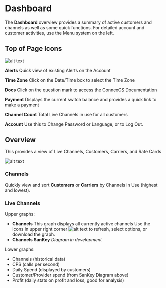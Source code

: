 # Dashboard

The **Dashboard** overview provides a summary of active customers and channels as well as some quick functions. For detailed account and customer activities, use the Menu system on the left.  

## Top of Page Icons
![alt text][top of page]

**Alerts** Quick view of existing Alerts on the Account

**Time Zone** Click on the Date/Time box to select the Time Zone

**Docs** Click on the question mark to access the ConnexCS Documentation

**Payment** Displays the current switch balance and provides a quick link to make a payment

**Channel Count** Total Live Channels in use for all customers

**Account** Use this to Change Password or Language, or to Log Out.


## Overview
This provides a view of Live Channels, Customers, Carriers, and Rate Cards

![alt text][dashboard]

### Channels 
Quickly view and sort **Customers** or **Carriers** by Channels in Use (highest and lowest).

### Live Channels
Upper graphs:

+ **Channels** This graph displays all currently active channels 
Use the icons in upper right corner ![alt text][profit] to refresh, select options, or download the graph. 
+ **Channels SanKey** *Diagram in development*

Lower graphs:

+ Channels (historical data)
+ CPS (calls per second)
+ Daily Spend (displayed by customers)
+ Customer/Provider spend (from SanKey Diagram above)
+ Profit (daily stats on profit and loss, good for analysis)


[top of page]: /customer-portal/img/topofpage.png
[dashboard]: /customer-portal/img/dashboard.png
[profit]: /customer-portal/img/profit.png
